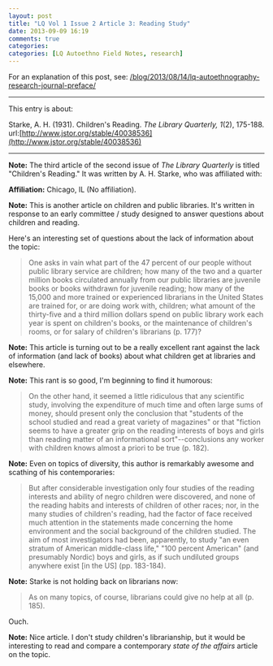 ```yaml
---
layout: post
title: "LQ Vol 1 Issue 2 Article 3: Reading Study"
date: 2013-09-09 16:19
comments: true
categories: 
categories: [LQ Autoethno Field Notes, research]
---
```


For an explanation of this post, see:
[/blog/2013/08/14/lq-autoethnography-research-journal-preface/](/blog/2013/08/14/lq-autoethnography-research-journal-preface/)

---

This entry is about:

Starke, A. H. (1931). Children's Reading. *The
Library Quarterly, 1*(2), 175-188.
url:[http://www.jstor.org/stable/40038536](http://www.jstor.org/stable/40038536)

---

**Note:** The third article of the second issue of *The Library
Quarterly* is titled "Children's Reading." It was written by A.
H. Starke, who was affiliated with:

**Affiliation:** Chicago, IL (No affiliation).

**Note:** This is another article on children and public
libraries. It's written in response to an early committee / study
designed to answer questions about children and reading.

Here's an interesting set of questions about the lack of
information about the topic:

> One asks in vain what part of the 47 percent of our people
> without public library service are children; how many of the two
> and a quarter million books circulated annually from our public
> libraries are juvenile books or books withdrawn for juvenile
> reading; how many of the 15,000 and more trained or experienced
> librarians in the United States are trained for, or are doing
> work with, children; what amount of the thirty-five and a third
> million dollars spend on public library work each year is spent
> on children's books, or the maintenance of children's rooms, or
> for salary of children's librarians (p. 177)?

**Note:** This article is turning out to be a really excellent
rant against the lack of information (and lack of books) about
what children get at libraries and elsewhere. 

**Note:** This rant is so good, I'm beginning to find it humorous:

> On the other hand, it seemed a little ridiculous that any
> scientific study, involving the expenditure of much time and
> often large sums of money, should present only the conclusion
> that "students of the school studied and read a great variety of
> magazines" or that "fiction seems to have a greater grip on the
> reading interests of boys and girls than reading matter of an
> informational sort"--conclusions any worker with children knows
> almost a priori to be true (p. 182).

**Note:** Even on topics of diversity, this author is remarkably
awesome and scathing of his contemporaries:

> But after considerable investigation only four studies of the
> reading interests and ability of negro children were discovered,
> and none of the reading habits and interests of children of
> other races; nor, in the many studies of children's reading, had
> the factor of face received much attention in the statements
> made concerning the home environment and the social background
> of the children studied. The aim of most investigators had been,
> apparently, to study "an even stratum of American middle-class
> life," "100 percent American" (and presumably Nordic) boys and
> girls, as if such undiluted groups anywhere exist [in the US]
> (pp. 183-184).

**Note:** Starke is not holding back on librarians now:

> As on many topics, of course, librarians could give no help at
> all (p. 185).

Ouch.

**Note:** Nice article. I don't study children's librarianship,
but it would be interesting to read and compare a contemporary
*state of the affairs* article on the topic.
